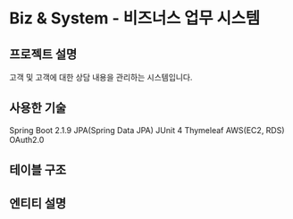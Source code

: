 # Biz & System - 비즈너스 업무 시스템

## 프로젝트 설명
고객 및 고객에 대한 상담 내용을 관리하는 시스템입니다.

## 사용한 기술
Spring Boot 2.1.9
JPA(Spring Data JPA)
JUnit 4
Thymeleaf
AWS(EC2, RDS)
OAuth2.0

## 테이블 구조

## 엔티티 설명


